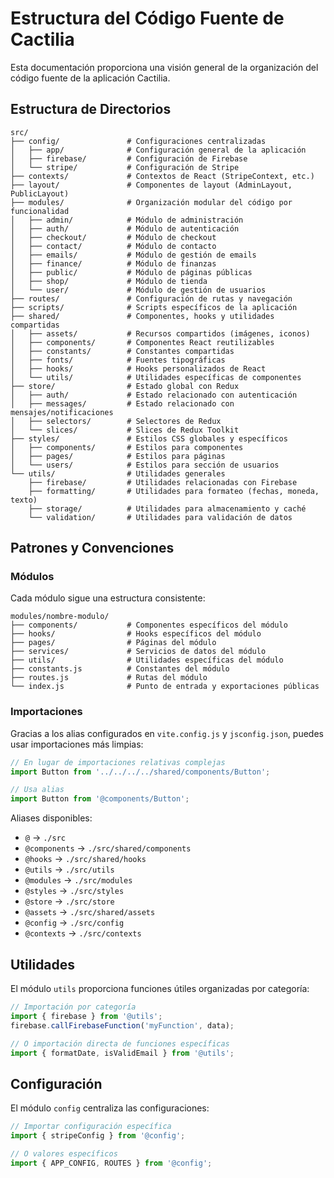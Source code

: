 # Estructura del Código Fuente de Cactilia

Esta documentación proporciona una visión general de la organización del código fuente de la aplicación Cactilia.

## Estructura de Directorios

```
src/
├── config/               # Configuraciones centralizadas
│   ├── app/              # Configuración general de la aplicación
│   ├── firebase/         # Configuración de Firebase
│   └── stripe/           # Configuración de Stripe
├── contexts/             # Contextos de React (StripeContext, etc.)
├── layout/               # Componentes de layout (AdminLayout, PublicLayout)
├── modules/              # Organización modular del código por funcionalidad
│   ├── admin/            # Módulo de administración
│   ├── auth/             # Módulo de autenticación
│   ├── checkout/         # Módulo de checkout
│   ├── contact/          # Módulo de contacto
│   ├── emails/           # Módulo de gestión de emails
│   ├── finance/          # Módulo de finanzas
│   ├── public/           # Módulo de páginas públicas
│   ├── shop/             # Módulo de tienda
│   └── user/             # Módulo de gestión de usuarios
├── routes/               # Configuración de rutas y navegación
├── scripts/              # Scripts específicos de la aplicación
├── shared/               # Componentes, hooks y utilidades compartidas
│   ├── assets/           # Recursos compartidos (imágenes, iconos)
│   ├── components/       # Componentes React reutilizables
│   ├── constants/        # Constantes compartidas
│   ├── fonts/            # Fuentes tipográficas
│   ├── hooks/            # Hooks personalizados de React
│   └── utils/            # Utilidades específicas de componentes
├── store/                # Estado global con Redux
│   ├── auth/             # Estado relacionado con autenticación
│   ├── messages/         # Estado relacionado con mensajes/notificaciones
│   ├── selectors/        # Selectores de Redux
│   └── slices/           # Slices de Redux Toolkit
├── styles/               # Estilos CSS globales y específicos
│   ├── components/       # Estilos para componentes
│   ├── pages/            # Estilos para páginas
│   └── users/            # Estilos para sección de usuarios
└── utils/                # Utilidades generales
    ├── firebase/         # Utilidades relacionadas con Firebase
    ├── formatting/       # Utilidades para formateo (fechas, moneda, texto)
    ├── storage/          # Utilidades para almacenamiento y caché
    └── validation/       # Utilidades para validación de datos
```

## Patrones y Convenciones

### Módulos

Cada módulo sigue una estructura consistente:

```
modules/nombre-modulo/
├── components/           # Componentes específicos del módulo
├── hooks/                # Hooks específicos del módulo
├── pages/                # Páginas del módulo
├── services/             # Servicios de datos del módulo
├── utils/                # Utilidades específicas del módulo
├── constants.js          # Constantes del módulo
├── routes.js             # Rutas del módulo
└── index.js              # Punto de entrada y exportaciones públicas
```

### Importaciones

Gracias a los alias configurados en `vite.config.js` y `jsconfig.json`, puedes usar importaciones más limpias:

```javascript
// En lugar de importaciones relativas complejas
import Button from '../../../../shared/components/Button';

// Usa alias
import Button from '@components/Button';
```

Aliases disponibles:
- `@` → `./src`
- `@components` → `./src/shared/components`
- `@hooks` → `./src/shared/hooks`
- `@utils` → `./src/utils`
- `@modules` → `./src/modules`
- `@styles` → `./src/styles`
- `@store` → `./src/store`
- `@assets` → `./src/shared/assets`
- `@config` → `./src/config`
- `@contexts` → `./src/contexts`

## Utilidades

El módulo `utils` proporciona funciones útiles organizadas por categoría:

```javascript
// Importación por categoría
import { firebase } from '@utils';
firebase.callFirebaseFunction('myFunction', data);

// O importación directa de funciones específicas
import { formatDate, isValidEmail } from '@utils';
```

## Configuración

El módulo `config` centraliza las configuraciones:

```javascript
// Importar configuración específica
import { stripeConfig } from '@config';

// O valores específicos
import { APP_CONFIG, ROUTES } from '@config';
```